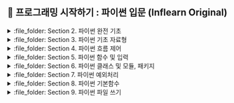 ## :notebook_with_decorative_cover: 프로그래밍 시작하기 : 파이썬 입문 (Inflearn Original)

<details>
<summary> :file_folder: Section 2. 파이썬 완전 기초 </summary>
<div markdown="1">

#### :pencil2: [Chapter02-1](https://github.com/Seonghyun-Park/PythonBasic/blob/main/Chapter02-1.md)

#### :pencil2: [Chapter02-2](https://github.com/Seonghyun-Park/PythonBasic/blob/main/Chapter02-2.md) 

</div>
</details>

<details>
<summary> :file_folder: Section 3. 파이썬 기초 자료형 </summary>
<div markdown="1">

#### :pencil2: [Chapter03-1](https://github.com/Seonghyun-Park/PythonBasic/blob/main/Chapter03-1.md)

#### :pencil2: [Chapter03-2](https://github.com/Seonghyun-Park/PythonBasic/blob/main/Chapter03-2.md) 

#### :pencil2: [Chapter03-3](https://github.com/Seonghyun-Park/PythonBasic/blob/main/Chapter03-3.md)

#### :pencil2: [Chapter03-4](https://github.com/Seonghyun-Park/PythonBasic/blob/main/Chapter03-4.md) 

#### :pencil2: [Chapter03-5](https://github.com/Seonghyun-Park/PythonBasic/blob/main/Chapter03-5.md)

#### :pencil2: [Chapter03-6](https://github.com/Seonghyun-Park/PythonBasic/blob/main/Chapter03-6.md) 

</div>
</details>

<details>
<summary> :file_folder: Section 4. 파이썬 흐름 제어 </summary>
<div markdown="1">

#### :pencil2: [Chapter04-1](https://github.com/Seonghyun-Park/PythonBasic/blob/main/Chapter04-1.md)

#### :pencil2: [Chapter04-2](https://github.com/Seonghyun-Park/PythonBasic/blob/main/Chapter04-2.md)

#### :pencil2: [Chapter04-3](https://github.com/Seonghyun-Park/PythonBasic/blob/main/Chapter04-3.md)

</div>
</details>

<details>
<summary> :file_folder: Section 5. 파이썬 함수 및 입력 </summary>
<div markdown="1">

#### :pencil2: [Chapter05-1](https://github.com/Seonghyun-Park/PythonBasic/blob/main/Chapter05-1.md)

#### :pencil2: [Chapter05-2](https://github.com/Seonghyun-Park/PythonBasic/blob/main/Chapter05-2.md)

</div>
</details>

<details>
<summary> :file_folder: Section 6. 파이썬 클래스 및 모듈, 패키지 </summary>
<div markdown="1">

#### :pencil2: [Chapter06-1](https://github.com/Seonghyun-Park/PythonBasic/blob/main/Chapter06-1.md)

#### :pencil2: [Chapter06-2](https://github.com/Seonghyun-Park/PythonBasic/blob/main/Chapter06-2.md)

#### :pencil2: [Chapter06-3](https://github.com/Seonghyun-Park/PythonBasic/blob/main/Chapter06-3.md)

</div>
</details>


<details>
<summary> :file_folder: Section 7. 파이썬 예외처리 </summary>
<div markdown="1">

#### :pencil2: [Chapter07-1](https://github.com/Seonghyun-Park/PythonBasic/blob/main/Chapter07-1.md)

</div>
</details>

<details>
<summary> :file_folder: Section 8. 파이썬 기본함수 </summary>
<div markdown="1">

#### :pencil2: [Chapter08-1](https://github.com/Seonghyun-Park/PythonBasic/blob/main/Chapter08-1.md)

#### :pencil2: [Chapter08-2](https://github.com/Seonghyun-Park/PythonBasic/blob/main/Chapter08-2.md)

</div>
</details>

<details>
<summary> :file_folder: Section 9. 파이썬 파일 쓰기 </summary>
<div markdown="1">

#### :pencil2: [Chapter09-1](https://github.com/Seonghyun-Park/PythonBasic/blob/main/Chapter09-1.md)

#### :pencil2: [Chapter09-2](https://github.com/Seonghyun-Park/PythonBasic/blob/main/Chapter09-2.md)

</div>
</details>
